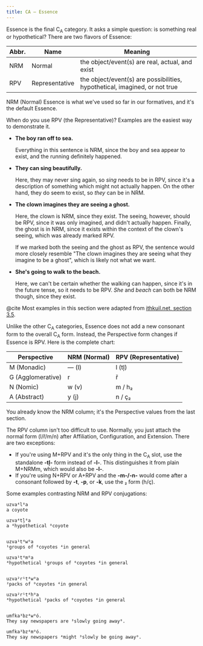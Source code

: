 ```yaml
---
title: CA — Essence
---
```


Essence is the final C<sub>A</sub> category. It asks a simple question: is
something real or hypothetical? There are two flavors of Essence:

| Abbr. | Name           | Meaning                                                                    |
| ----- | -------------- | -------------------------------------------------------------------------- |
| NRM   | Normal         | the object/event(s) are real, actual, and exist                            |
| RPV   | Representative | the object/event(s) are possibilities, hypothetical, imagined, or not true |

NRM (Normal) Essence is what we've used so far in our formatives, and it's the
default Essence.

When do you use RPV (the Representative)? Examples are the easiest way to
demonstrate it.

- **The boy ran off to sea.**

  Everything in this sentence is NRM, since the boy and sea appear to exist, and
  the running definitely happened.

- **They can sing beautifully.**

  Here, they may never sing again, so _sing_ needs to be in RPV, since it's a
  description of something which might not actually happen. On the other hand,
  they do seem to exist, so _they_ can be in NRM.

- **The clown imagines they are seeing a ghost.**

  Here, the clown is NRM, since they exist. The seeing, however, should be RPV,
  since it was only imagined, and didn't actually happen. Finally, the ghost is
  in NRM, since it exists within the context of the clown's seeing, which was
  already marked RPV.

  If we marked both the seeing and the ghost as RPV, the sentence would more
  closely resemble "The clown imagines they are seeing what they imagine to be a
  ghost", which is likely not what we want.

- **She's going to walk to the beach.**

  Here, we can't be certain whether the walking can happen, since it's in the
  future tense, so it needs to be RPV. _She_ and _beach_ can both be NRM though,
  since they exist.

@cite Most examples in this section were adapted from
[ithkuil.net, section 3.5](https://ithkuil.net/newithkuil_03_morphology.htm#:~:text=of%20an%20explanation%E2%80%99-,3.5%C2%A0%C2%A0%20Essence,-Essence%20refers%20to).

Unlike the other C<sub>A</sub> categories, Essence does not add a new consonant
form to the overall C<sub>A</sub> form. Instead, the Perspective form changes if
Essence is RPV. Here is the complete chart:

| Perspective       | NRM (Normal) | RPV (Representative) |
| ----------------- | ------------ | -------------------- |
| M (Monadic)       | — (l)        | l (tļ)               |
| G (Agglomerative) | r            | ř                    |
| N (Nomic)         | w (v)        | m / h₂               |
| A (Abstract)      | y (j)        | n / ç₂               |

You already know the NRM column; it's the Perspective values from the last
section.

The RPV column isn't too difficult to use. Normally, you just attach the normal
form (l/ř/m/n) after Affiliation, Configuration, and Extension. There are two
exceptions:

- If you're using M+RPV and it's the only thing in the C<sub>A</sub> slot, use
  the standalone **-tļ-** form instead of **-l-**. This distinguishes it from
  plain M+NRMm, which would also be **-l-**.
- If you're using N+RPV or A+RPV and the **-m-/-n-** would come after a
  consonant followed by **-t**, **-p**, or **-k**, use the ₂ form (h/ç).

Some examples contrasting NRM and RPV conjugations:

```cx table
uzva⁴l⁰a
a coyote

uzva⁴tļ⁰a
a ⁴hypothetical ⁰coyote


uzva¹t⁴w⁰a
¹groups of ⁰coyotes ⁴in general

uzva¹t⁴m⁰a
⁴hypothetical ¹groups of ⁰coyotes ⁴in general


uzva²r¹t⁴w⁰a
²packs of ⁰coyotes ⁴in general

uzva²r¹t⁴h⁰a
⁴hypothetical ²packs of ⁰coyotes ⁴in general


umfka³bz⁴w⁰ó.
They say newspapers are ³slowly going away⁰.

umfka³bz⁴m⁰ó.
They say newspapers ⁴might ³slowly be going away⁰.
```
